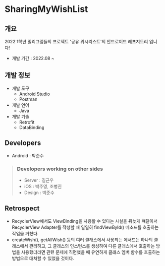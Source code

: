 # SharingMyWishList

## 개요
2022 1학년 밀리그램들의 프로젝트 '공유 위시리스트'의 안드로이드 레포지토리 입니다!

- 개발 기간 : 2022.08 ~

## 개발 정보
- 개발 도구
  - Android Studio
  - Postman
- 개발 언어
  - Java
- 개발 기술
  - Retrofit
  - DataBinding

## Developers

- Android : 박준수

> ### Developers working on other sides
> - Server : 길근우
> - iOS : 박주영, 조병진
> - Design : 박준수

## Retrospect
- RecyclerView에서도 ViewBinding을 사용할 수 있다는 사실을 뒤늦게 꺠달아서 RecyclerView Adapter를 작성할 때 일일히 findViewById() 메소드를 호출하는 작업을 거쳤다.
- createWish(), getAllWish() 등의 여러 클래스에서 사용되는 메서드는 하나의 클래스에서 관리하고, 그 클래스의 인스턴스를 생성하여 다른 클래스에서 호출하는 방법을 사용했더라면 관련 문제에 직면했을 때 유연하게 클래스 멤버 함수를 호출하는 방법으로 대처할 수 있었을 것이다.
